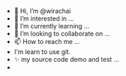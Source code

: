 - 👋 Hi, I’m @wirachai 
- 👀 I’m interested in ...
- 🌱 I’m currently learning ...
- 💞️ I’m looking to collaborate on ...
- 📫 How to reach me ...
- I'm learn to use git.
- ✨ my source code demo and test ...
- 
<!---
wirachai/wirachai-trid is a ✨ special ✨ repository because its `README.md` (this file) appears on your GitHub profile.
You can click the Preview link to take a look at your changes.
--->

